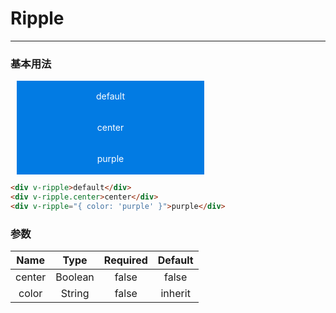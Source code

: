 # Ripple
---
### 基本用法
<common-decorator>
<div v-ripple style="margin:0 10px;position:relative;width:300px;height:50px;line-height:50px;background:#027be3;color:#fff;cursor:pointer;text-align:center;user-select:none;">default</div>
<div v-ripple.center style="margin:0 10px;position:relative;width:300px;height:50px;line-height:50px;background:#027be3;color:#fff;cursor:pointer;text-align:center;user-select:none;">center</div>
  <div v-ripple="{ color: 'purple' }" style="margin:0 10px;position:relative;width:300px;height:50px;line-height:50px;background:#027be3;color:#fff;cursor:pointer;text-align:center;user-select:none;">purple</div>
</common-decorator>

``` html
<div v-ripple>default</div>
<div v-ripple.center>center</div>
<div v-ripple="{ color: 'purple' }">purple</div>
```

### 参数

Name|Type|Required|Default|
:------:|:------:|:------:|:------:|
center|Boolean|false|false|
color|String|false|inherit|